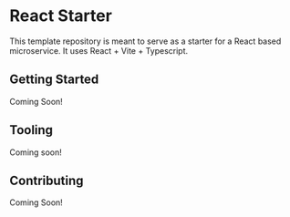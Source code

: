 # React Starter

This template repository is meant to serve as a starter for a React based microservice. It uses React + Vite + Typescript.

## Getting Started

Coming Soon!

## Tooling

Coming soon!

## Contributing

Coming Soon!

